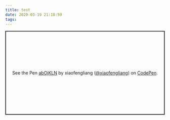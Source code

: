 ```yaml
---
title: test
date: 2020-03-19 21:18:59
tags:
---
```

<p class="codepen" data-height="265" data-theme-id="dark" data-default-tab="js,result" data-user="xiaofengliang" data-slug-hash="abOjKLN" style="height: 265px; box-sizing: border-box; display: flex; align-items: center; justify-content: center; border: 2px solid; margin:0; padding: 0;" data-pen-title="abOjKLN">
  <span>See the Pen <a href="https://codepen.io/xiaofengliang/pen/abOjKLN">
  abOjKLN</a> by xiaofengliang (<a href="https://codepen.io/xiaofengliang">@xiaofengliang</a>)
  on <a href="https://codepen.io">CodePen</a>.</span>
</p>
<script async src="https://static.codepen.io/assets/embed/ei.js"></script>